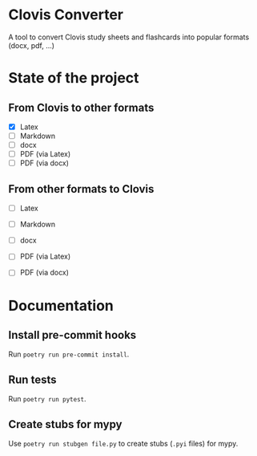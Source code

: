 # Clovis Converter
A tool to convert Clovis study sheets and flashcards into popular formats (docx, pdf, ...)

# State of the project
## From Clovis to other formats
- [x] Latex
- [ ] Markdown
- [ ] docx
- [ ] PDF (via Latex)
- [ ] PDF (via docx)

## From other formats to Clovis
- [ ] Latex
- [ ] Markdown
- [ ] docx
- [ ] PDF (via Latex)
- [ ] PDF (via docx)


# Documentation
## Install pre-commit hooks
Run `poetry run pre-commit install`.

## Run tests
Run `poetry run pytest`.

## Create stubs for mypy
Use `poetry run stubgen file.py` to create stubs (`.pyi` files) for mypy.

